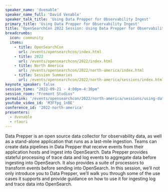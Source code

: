 ```yaml
---
speaker_name: 'dvenable'
speaker_name_full: 'David Venable'
speaker_talk_title: 'Using Data Prepper for Observability Ingest'
primary_title: 'Using Data Prepper for Observability Ingest'
title: 'OpenSearchCon 2022 Session: Using Data Prepper for Observability Ingest'
breadcrumbs:
  icon: community
  items:
    - title: OpenSearchCon
      url: /events/opensearchcon/index.html
    - title: 2022
      url: /events/opensearchcon/2022/index.html
    - title: North America
      url: /events/opensearchcon/2022/north-america/index.html
    - title: Session Summaries
      url: /events/opensearchcon/2022/north-america/sessions/index.html
keynote_speaker: false
session_time: "2022-09-21 - 4:00pm-4:30pm"
session_room: "Fremont Studios"
permalink: '/events/opensearchcon/2022/north-america/sessions/using-data-prepper-for-observability-ingest.html'
youtube_video_id: 'M3Ffpg_1nBE'
conference_id: '2022-north-america'
presenters:
  - dvenable
  - rtaori
---
```

Data Prepper is an open source data collector for observability data, as well as a stand-alone application that runs as a last-mile ingestion. Teams can create data pipelines in Data Prepper that receive events from their application hosts and ingest into OpenSearch. Data Prepper provides stateful processing of trace data and log events to aggregate data before ingesting into OpenSearch. It also provides a suite of processors to transform events before sending into OpenSearch. In this session, we’ll not only introduce you to Data Prepper, we’ll walk you through some of the use cases it supports and provide guidance on how to use it for ingesting log and trace data into OpenSearch.
